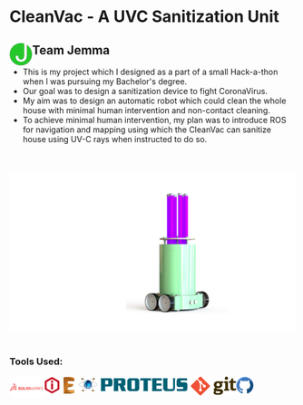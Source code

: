 # CleanVac - A UVC Sanitization Unit

## Team Jemma <img width="40px" align="left" alt="Jemma Logo" src="Presentation/Images/Logo.png">

- This is my project which I designed as a part of a small Hack-a-thon when I was pursuing my Bachelor's degree.
- Our goal was to design a sanitization device to fight CoronaVirus.
- My aim was to design an automatic robot which could clean the whole house with minimal human intervention and non-contact cleaning.
- To achieve minimal human intervention, my plan was to introduce ROS for navigation and mapping using which the CleanVac can sanitize house using UV-C rays when instructed to do so.

<br />
<br />

  <img width="1000px" alt="Arduino" src="Presentation/Images/Mechanical Design/2.png">

<br />
<br />

### Tools Used:

[<img width="60px" align="left" alt="Solidworks" src="Resources/Logos/Solidworks Logo.png">](https://github.com/Parth-Robo-Mania/Clean_Vac/tree/main/3D%20Design)<img width="30px" align="left" alt="Ideamaker" src="Resources/Logos/Ideamaker Logo.png">
[<img width="30px" align="left" alt="Eagle CAD" src="Resources/Logos/Eagle Logo.png">](https://github.com/Parth-Robo-Mania/Clean_Vac/tree/main/Presentation/Images/Electronics%20Design)[<img width="200px" align="left" alt="Proteus" src="Resources/Logos/Proteus Logo.png">](https://github.com/Parth-Robo-Mania/Clean_Vac/tree/main/Electronics/Simulation)
<img width="80px" align="left" alt="Git" src="Resources/Logos/Git Logo.jpeg">
<img width="30px" align="left" alt="GitHub" src="Resources/Logos/GitHub Logo.jpeg">
